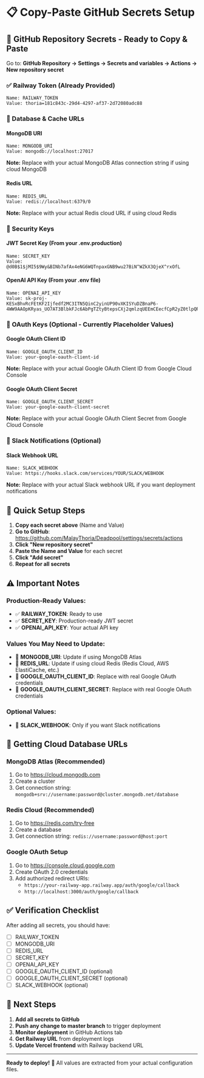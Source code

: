 # 📋 Copy-Paste GitHub Secrets Setup

## 🔐 GitHub Repository Secrets - Ready to Copy & Paste

Go to: **GitHub Repository → Settings → Secrets and variables → Actions → New repository secret**

### ✅ Railway Token (Already Provided)
```
Name: RAILWAY_TOKEN
Value: thoria=181c843c-29d4-4297-af37-2d72080adc88
```

### 🔑 Database & Cache URLs

#### MongoDB URI
```
Name: MONGODB_URI
Value: mongodb://localhost:27017
```
**Note:** Replace with your actual MongoDB Atlas connection string if using cloud MongoDB

#### Redis URL
```
Name: REDIS_URL
Value: redis://localhost:6379/0
```
**Note:** Replace with your actual Redis cloud URL if using cloud Redis

### 🔐 Security Keys

#### JWT Secret Key (From your .env.production)
```
Name: SECRET_KEY
Value: @d0B$1$jMI5$9Wy&BINb7afAx4eNG6WQTnpaxGNB9wu27BiN^WZkX3QjeX^rxOfL
```

#### OpenAI API Key (From your .env file)
```
Name: OPENAI_API_KEY
Value: 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
```

### 🔐 OAuth Keys (Optional - Currently Placeholder Values)

#### Google OAuth Client ID
```
Name: GOOGLE_OAUTH_CLIENT_ID
Value: your-google-oauth-client-id
```
**Note:** Replace with your actual Google OAuth Client ID from Google Cloud Console

#### Google OAuth Client Secret
```
Name: GOOGLE_OAUTH_CLIENT_SECRET
Value: your-google-oauth-client-secret
```
**Note:** Replace with your actual Google OAuth Client Secret from Google Cloud Console

### 📢 Slack Notifications (Optional)

#### Slack Webhook URL
```
Name: SLACK_WEBHOOK
Value: https://hooks.slack.com/services/YOUR/SLACK/WEBHOOK
```
**Note:** Replace with your actual Slack webhook URL if you want deployment notifications

## 🚀 Quick Setup Steps

1. **Copy each secret above** (Name and Value)
2. **Go to GitHub**: https://github.com/MalayThoria/Deadpool/settings/secrets/actions
3. **Click "New repository secret"**
4. **Paste the Name and Value** for each secret
5. **Click "Add secret"**
6. **Repeat for all secrets**

## ⚠️ Important Notes

### Production-Ready Values:
- ✅ **RAILWAY_TOKEN**: Ready to use
- ✅ **SECRET_KEY**: Production-ready JWT secret
- ✅ **OPENAI_API_KEY**: Your actual API key

### Values You May Need to Update:
- 🔄 **MONGODB_URI**: Update if using MongoDB Atlas
- 🔄 **REDIS_URL**: Update if using cloud Redis (Redis Cloud, AWS ElastiCache, etc.)
- 🔄 **GOOGLE_OAUTH_CLIENT_ID**: Replace with real Google OAuth credentials
- 🔄 **GOOGLE_OAUTH_CLIENT_SECRET**: Replace with real Google OAuth credentials

### Optional Values:
- 📢 **SLACK_WEBHOOK**: Only if you want Slack notifications

## 🔗 Getting Cloud Database URLs

### MongoDB Atlas (Recommended)
1. Go to https://cloud.mongodb.com
2. Create a cluster
3. Get connection string: `mongodb+srv://username:password@cluster.mongodb.net/database`

### Redis Cloud (Recommended)
1. Go to https://redis.com/try-free
2. Create a database
3. Get connection string: `redis://username:password@host:port`

### Google OAuth Setup
1. Go to https://console.cloud.google.com
2. Create OAuth 2.0 credentials
3. Add authorized redirect URIs:
   - `https://your-railway-app.railway.app/auth/google/callback`
   - `http://localhost:3000/auth/google/callback`

## ✅ Verification Checklist

After adding all secrets, you should have:
- [ ] RAILWAY_TOKEN
- [ ] MONGODB_URI
- [ ] REDIS_URL
- [ ] SECRET_KEY
- [ ] OPENAI_API_KEY
- [ ] GOOGLE_OAUTH_CLIENT_ID (optional)
- [ ] GOOGLE_OAUTH_CLIENT_SECRET (optional)
- [ ] SLACK_WEBHOOK (optional)

## 🚀 Next Steps

1. **Add all secrets to GitHub**
2. **Push any change to master branch** to trigger deployment
3. **Monitor deployment** in GitHub Actions tab
4. **Get Railway URL** from deployment logs
5. **Update Vercel frontend** with Railway backend URL

---

**Ready to deploy!** 🎉 All values are extracted from your actual configuration files.